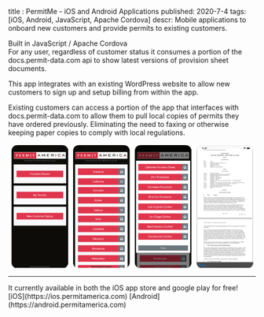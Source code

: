 title : PermitMe - iOS and Android Applications
published: 2020-7-4
tags: [iOS, Android, JavaScript, Apache Cordova] 
descr: Mobile applications to onboard new customers and provide permits to existing customers. 


Built in JavaScript / Apache Cordova  
For any user, regardless of customer status it consumes a portion of the docs.permit-data.com api to show latest versions of provision sheet documents.  

This app integrates with an existing WordPress website to allow new customers to sign up and setup billing from within the app. 

Existing customers can access a portion of the app that interfaces with docs.permit-data.com to allow them to pull local copies of permits they have ordered previously. Eliminating the need to faxing or otherwise keeping paper copies to comply with local regulations.
<div class='row'>
    <div class='col'>
        <img class='img-fluid' src='/static/img/permit-me.png'> 
    </div>
</div>
<hr>
It currently available in both the iOS app store and google play for free!  
[iOS](https://ios.permitamerica.com)  
[Android](https://android.permitamerica.com)  
